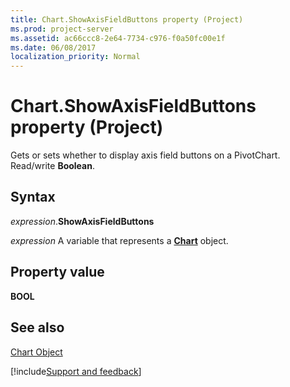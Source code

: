 ```yaml
---
title: Chart.ShowAxisFieldButtons property (Project)
ms.prod: project-server
ms.assetid: ac66ccc8-2e64-7734-c976-f0a50fc00e1f
ms.date: 06/08/2017
localization_priority: Normal
---
```



# Chart.ShowAxisFieldButtons property (Project)
Gets or sets whether to display axis field buttons on a PivotChart. Read/write  **Boolean**.

## Syntax

_expression_.**ShowAxisFieldButtons**

_expression_ A variable that represents a **[Chart](Project.Chart.md)** object.


## Property value

 **BOOL**


## See also


[Chart Object](Project.chart.md)

[!include[Support and feedback](~/includes/feedback-boilerplate.md)]